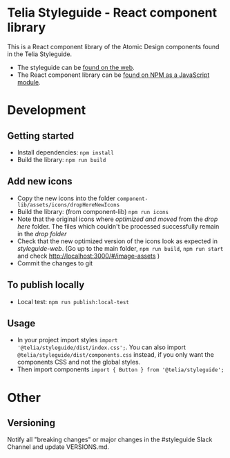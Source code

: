 # Telia Styleguide - React component library

This is a React component library of the Atomic Design components found in the Telia Styleguide.

- The styleguide can be [found on the web](https://styleguide.channelapi.telia.no/).
- The React component library can be [found on NPM as a JavaScript module](https://www.npmjs.com/package/@telia/styleguide).

# Development

## Getting started

- Install dependencies: `npm install`
- Build the library: `npm run build`

## Add new icons

- Copy the new icons into the folder `component-lib/assets/icons/dropHereNewIcons`
- Build the library: (from component-lib) `npm run icons`
- Note that the original icons where _optimized and moved_ from the _drop here_ folder.
The files which couldn't be processed successfully remain in the _drop folder_
- Check that the new optimized version of the icons look as expected in _styleguide-web_.
(Go up to the main folder, `npm run build`, `npm run start` and check [http://localhost:3000/#/image-assets](http://localhost:3000/#/image-assets) )
- Commit the changes to git

## To publish locally
- Local test: `npm run publish:local-test`

## Usage

- In your project import styles `import '@telia/styleguide/dist/index.css';`. You can also import `@telia/styleguide/dist/components.css` instead, if you only want the components CSS and not the global styles.
- Then import components `import { Button } from '@telia/styleguide';`

# Other

## Versioning

Notify all "breaking changes" or major changes in the #styleguide Slack Channel and update VERSIONS.md.
